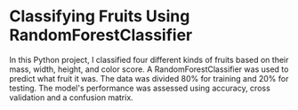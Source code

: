 # Classifying Fruits Using RandomForestClassifier

In this Python project, I classified four different kinds of fruits based on their mass, width, height, and color score. A RandomForestClassifier was used to predict what fruit it was. The data was divided 80% for training and 20% for testing. The model's performance was assessed using accuracy, cross validation and a confusion matrix. 
